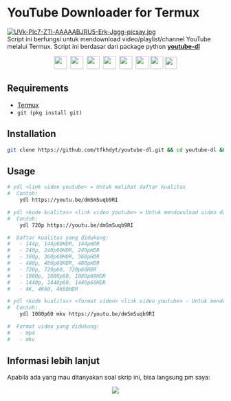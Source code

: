 # YouTube Downloader for Termux
[![UVk-Plc7-ZTl-AAAAABJRU5-Erk-Jggg-picsay.jpg](https://i.postimg.cc/yxBRSX6Y/UVk-Plc7-ZTl-AAAAABJRU5-Erk-Jggg-picsay.jpg)](https://postimg.cc/TL71zbWZ)<br>
Script ini berfungsi untuk mendownload video/playlist/channel YouTube melalui Termux.
Script ini berdasar dari package python [**youtube-dl**](https://github.com/ytdl-org/youtube-dl)<br>
<p align=center>
  <a href="Https://facebook.com/tfkhdyt142"><img height="30" src="https://www.pinclipart.com/picdir/big/2-21918_download-transparent-background-facebook-logo-clipart-facebook-logo.png"></a>&nbsp;
  <a href="https://twitter.com/tfkhdyt"><img height="30" src="https://www.pinclipart.com/picdir/big/64-649167_the-pairings-twitter-icon-rounded-square-clipart.png"></a>&nbsp;
  <a href="https://instagram.com/_tfkhdyt_"><img height="30" src="https://camo.githubusercontent.com/5cf2a148d1763dca531d1d43bdf234b4e57ee2e00f613589e6d307ccd1077a9f/68747470733a2f2f7777772e70696e636c69706172742e636f6d2f7069636469722f6269672f3130392d313039393330315f696e7374616772616d2d696e7374616772616d2d6c6f676f2d6e6f2d626f726465722d636c69706172742e706e67"></a>&nbsp;
  <a href="https://youtube.com/tfkhdyt"><img height="30" src="https://www.pinclipart.com/picdir/big/530-5305952_youtube-computer-icons-portable-network-graphics-logo-logo.png"></a>&nbsp;
  <a href="https://t.me/tfkhdyt"><img height="30" src="https://cdn4.iconfinder.com/data/icons/social-media-2146/512/37_social-512.png"></a>&nbsp;
  <a href="https://open.spotify.com/playlist/4JR5wqcnuOQw6ppF38Vpu9?si=zHMKBfCiRrGVamKsL8LXqQ"><img height="30" src="https://cdn2.iconfinder.com/data/icons/social-icons-33/128/Spotify-512.png"></a>
  <a href="https://pddikti.kemdikbud.go.id/data_mahasiswa/QUUyNzdEMjktNDk0Ri00RTlDLUE4NzgtNkUwRDBDRjIxOUNB"><img height="30" src="https://i.postimg.cc/YSB2c3DG/1619598282440.png"></a>
  <a href="https://www.linkedin.com/mwlite/in/taufik-hidayat-6793aa200"><img height="28" src="https://image.flaticon.com/icons/png/512/174/174857.png"></a>
</p>

## Requirements
- <a href="https://play.google.com/store/apps/details?id=com.termux">Termux</a>
- `git (pkg install git)`

## Installation
```Bash
git clone https://github.com/tfkhdyt/youtube-dl.git && cd youtube-dl && ./install
```
## Usage
```Bash
# ydl <link video youtube> = Untuk melihat daftar kualitas
#  Contoh:
	ydl https://youtu.be/dmSmSuqb9RI

# ydl <kode kualitas> <link video youtube> = Untuk mendownload video dalam kualitas tertentu
#  Contoh:
	ydl 720p https://youtu.be/dmSmSuqb9RI 

#  Daftar kualitas yang didukung:
#	- 144p, 144p60HDR, 144pHDR
#	- 240p, 240p60HDR, 240pHDR
#	- 360p, 360p60HDR, 360pHDR
#	- 480p, 480p60HDR, 480pHDR
#	- 720p, 720p60, 720p60HDR
#	- 1080p, 1080p60, 1080p60HDR
#	- 1440p, 1440p60, 1440p60HDR
#	- 4K, 4K60, 4K60HDR

# ydl <kode kualitas> <format video> <link video youtube> - Untuk mendownload video dalam format tertentu
#  Contoh:
	ydl 1080p60 mkv https://youtu.be/dmSmSuqb9RI 

#  Format video yang didukung:
#	- mp4
#	- mkv
```

## Informasi lebih lanjut
Apabila ada yang mau ditanyakan soal skrip ini, bisa langsung pm saya:
<p align=center>
<a href="https://linktr.ee/tfkhdyt" target="_blank"><img src="https://img.shields.io/badge/Contact-me-green?style=for-the-badge"/></a>
</p>
